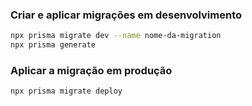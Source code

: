 ### Criar e aplicar migrações em desenvolvimento

```sh
npx prisma migrate dev --name nome-da-migration
npx prisma generate
```

### Aplicar a migração em produção

```sh
npx prisma migrate deploy
```